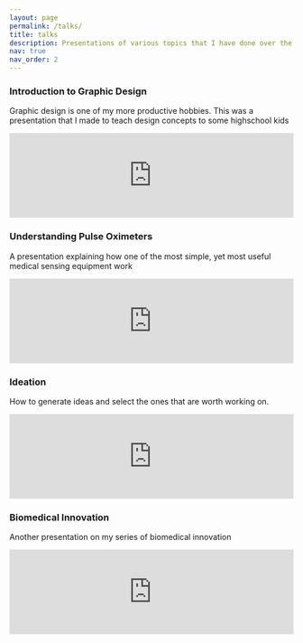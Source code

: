 ```yaml
---
layout: page
permalink: /talks/
title: talks
description: Presentations of various topics that I have done over the years.
nav: true
nav_order: 2
---
```


### Introduction to Graphic Design
Graphic design is one of my more productive hobbies. This was a presentation that I made to teach design concepts to some highschool kids
<iframe src="https://view.officeapps.live.com/op/embed.aspx?src=https://github.com/pulasthieka/presentations/raw/9b62f8794a67f17760e0cd474a17045d8d44f689/Graphic%20Design%20Worshop.pptx" width="100%" height="calc(min(100vw, 500px))" frameborder="0"></iframe>

### Understanding Pulse Oximeters
A presentation explaining how one of the most simple, yet most useful medical sensing equipment work
<iframe src="https://view.officeapps.live.com/op/embed.aspx?src=https://github.com/pulasthieka/presentations/raw/9b62f8794a67f17760e0cd474a17045d8d44f689/Pulse%20Oximeters.pptx" width="100%" height="calc(min(100vw, 500px))" frameborder="0"></iframe>

### Ideation
How to generate ideas and select the ones that are worth working on.
<iframe src="https://view.officeapps.live.com/op/embed.aspx?src=https://github.com/pulasthieka/presentations/raw/9b62f8794a67f17760e0cd474a17045d8d44f689/Ideation.pptx" width="100%" height="calc(min(100vw, 500px))" frameborder="0"></iframe>

### Biomedical Innovation
Another presentation on my series of biomedical innovation
<iframe src="https://view.officeapps.live.com/op/embed.aspx?src=https://github.com/pulasthieka/presentations/raw/9b62f8794a67f17760e0cd474a17045d8d44f689/Biomedical%20Innovations.pptx" width="100%" height="calc(min(100vw, 500px))" frameborder="0"></iframe>

